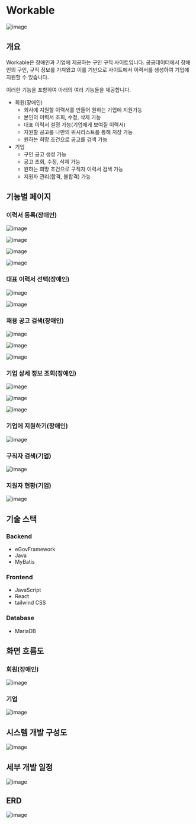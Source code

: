 # Workable
<img src="https://github.com/user-attachments/assets/5ef410ed-08eb-4f7a-a7bb-078c10e21525" alt="image"></img>

## 개요
Workable은 장애인과 기업에 제공하는 구인 구직 사이트입니다. 공공데이터에서 장애인의 구인, 구직 정보를 가져왔고 이를 기반으로 사이트에서 이력서를 생성하여 기업에 지원할 수 있습니다. 

이러한 기능을 포함하여 아래의 여러 기능들을 제공합니다.
- 회원(장애인)
  - 회사에 지원할 이력서를 만들어 원하는 기업에 지원가능
  - 본인의 이력서 조회, 수정, 삭제 가능
  - 대표 이력서 설정 가능(기업에게 보여질 이력서)
  - 지원할 공고를 나만의 위시리스트를 통해 저장 가능
  - 원하는 희망 조건으로 공고를 검색 가능
- 기업
  - 구인 공고 생성 가능
  - 공고 조회, 수정, 삭제 가능
  - 원하는 희망 조건으로 구직자 이력서 검색 가능
  - 지원자 관리(합격, 불합격) 가능

## 기능별 페이지
### 이력서 등록(장애인)

<img src="https://github.com/user-attachments/assets/9fe5aeac-88fd-427a-83d8-8409240ff171" alt="image"></img>

<img src="https://github.com/user-attachments/assets/a02f9c62-5794-4053-8f44-b5a17c487efb" alt="image"></img>

<img src="https://github.com/user-attachments/assets/ed2b152e-d9e2-4477-9592-8c3bf2fc8090" alt="image"></img>

<img src="https://github.com/user-attachments/assets/a3af2694-3541-4287-be30-60c45c1a55c8" alt="image"></img>

### 대표 이력서 선택(장애인)

<img src="https://github.com/user-attachments/assets/ec93a2b3-6fed-47cb-a65e-41d2f3c89d0c" alt="image"></img>

<img src="https://github.com/user-attachments/assets/277a4937-a8b0-4a30-9798-60fe02bfe63a" alt="image"></img>

### 채용 공고 검색(장애인)

<img src="https://github.com/user-attachments/assets/d8b7e88a-2414-4f25-8f5c-aee57da6ebeb" alt="image"></img>

<img src="https://github.com/user-attachments/assets/70ef8bc0-9230-4fac-965f-63baf73c3cc1" alt="image"></img>

<img src="https://github.com/user-attachments/assets/bb2ccd12-6563-439d-b4c1-c9775ca5cb8b" alt="image"></img>

### 기업 상세 정보 조회(장애인)

<img src="https://github.com/user-attachments/assets/a635df34-f845-4262-9761-9c5a2904c096" alt="image"></img>

<img src="https://github.com/user-attachments/assets/a393de2d-0119-48a5-a883-1472bee372b1" alt="image"></img>

<img src="https://github.com/user-attachments/assets/19e32de9-3a2c-409d-ad53-f5be61443cfe" alt="image"></img>

### 기업에 지원하기(장애인)

<img src="https://github.com/user-attachments/assets/18eedfd8-6a23-4058-a665-9fa7c8f8f14b" alt="image"></img>


### 구직자 검색(기업)

<img src="https://github.com/user-attachments/assets/58a1c8af-9865-4da7-82dd-a05d7a8998b2" alt="image"></img>

### 지원자 현황(기업)

<img src="https://github.com/user-attachments/assets/49324f01-184a-4699-9398-5abbf602052a" alt="image"></img>

## 기술 스택
### Backend
- eGovFramework
- Java
- MyBatis

### Frontend
- JavaScript
- React
- tailwind CSS

### Database
- MariaDB

## 화면 흐름도
### 회원(장애인)
<img src="https://github.com/user-attachments/assets/cfa19df0-c28d-4c44-9b85-bcdfb5d7a3e4" alt="image"></img>
### 기업
<img src="https://github.com/user-attachments/assets/b5b816e6-3d0a-48a1-9b7b-3de361618846" alt="image"></img>

## 시스템 개발 구성도
<img src="https://github.com/user-attachments/assets/89b0e089-7f8d-4c8f-8a68-c4564f69a8e7" alt="image"></img>

## 세부 개발 일정
<img src="https://github.com/user-attachments/assets/bce1f954-1790-4fe0-95c7-52ac39600a27" alt="image"></img>

## ERD
<img src="https://github.com/user-attachments/assets/9f18984c-ce12-4410-8438-29da5ed6da85" alt="image"></img>


